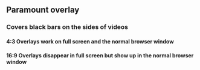 ## Paramount overlay

### Covers black bars on the sides of videos

#### 4:3 Overlays work on full screen and the normal browser window
#### 16:9 Overlays disappear in full screen but show up in the normal browser window
